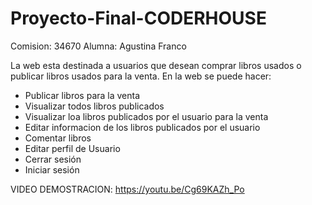 # Proyecto-Final-CODERHOUSE
  Comision: 34670
  Alumna: Agustina Franco

La web esta destinada a usuarios que desean comprar libros usados o publicar libros usados para la venta.
En la web se puede hacer:
- Publicar libros para la venta
- Visualizar todos libros publicados
- Visualizar loa libros publicados por el usuario para la venta
- Editar informacion de los libros publicados por el usuario
- Comentar libros
- Editar perfil de Usuario
- Cerrar sesión
- Iniciar sesión

VIDEO DEMOSTRACION: 
https://youtu.be/Cg69KAZh_Po
